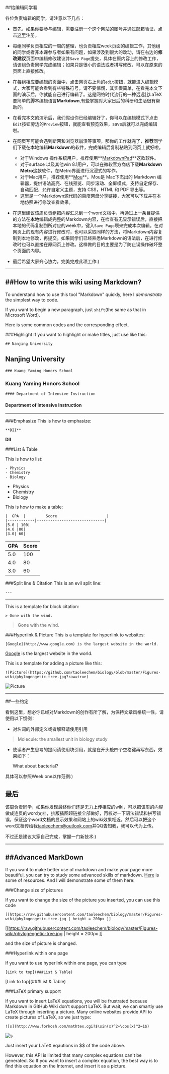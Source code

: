 ##给编辑同学看

各位负责编辑的同学，请注意以下几点：

- 首先，如果你要参与编辑，需要注册一个这个网站的账号并通过邮箱验证，点击[这里](https://github.com/join)注册。


- 每组同学负责相应的一周的整理，也负责相应week页面的编辑工作，其他组的同学或者非本课参与者如果有问题，如果涉及到很大的改动，请在右边的**修改建议**页面中编辑修改建议并`Save Page`提交，具体在原内容上的修改工作，请该组负责同学完成编辑；如果只是很小的语法或者拼写修改，可以在原来的页面上直接修改。

- 在每组相应要编辑的页面中，点击网页右上角的`edit`按钮，就能进入编辑模式，大家可能会看到有些特殊符号，请不要惊慌，其实很简单，在看完本文下面的演示后，你就能自己进行编辑了。这是网络时代流行的一种远远比LaTeX要简单的脚本编辑语言**Markdown**,有些掌握对大家日后的科研和生活很有帮助的。

- 在看完本文的演示后，我们假设你已经编辑好了，你可以在编辑模式下点击`Edit`按钮旁边的`Preview`按钮，就能查看预览效果，save后就可以完成编辑啦。

- 在网页写可能会遇到断网和浏览器崩溃等事项，那你的工作就完了，**推荐**同学们下载在本地编辑**Markdown**的软件，完成编辑后复制粘贴到网页上就好啦。
  - 对于Windows 操作系统用户，推荐使用**[MarkdownPad](http://www.markdownpad.com/)**这款软件。
  - 对于surface 以及其他win 8.1用户，可以在微软官方商店下载**Markdown Metro**这款软件，在Metro界面进行沉浸式的写作。
  - 对于Mac用户，推荐使用**[Mou](http://mouapp.com/)**。Mou是 Mac下杰出的 Markdown 编辑器，提供语法高亮、在线预览、同步滚动、全屏模式，支持自定保存、自动匹配，允许自定义主题，支持 CSS，HTML 和 PDF 导出等。 
  - [这里](http://pan.baidu.com/s/1eQmztoY)是一个Markdown源代码的百度网盘分享链接，大家可以下载并在本地仿照进行修改查看效果。  
  
  

- 在这里建议该周负责组把内容汇总到一个word文档中，再通过上一条目提供的方法在**本地**编辑成完整的Markdown内容，在检查有无显示错误后，直接把本地的代码复制到所对应的week中，键入`Save Page`项来完成本次编辑。在对网页上的现有内容进行修改时，也可以采取同样的方法，将Markdown内容复制到本地修改，再提交。如果同学们已经熟悉Markdown的语法后，在进行修改时也可以直接在原网页上修改。这样做的目的主要是为了防止误操作破坏整个页面的内容。

- 最后希望大家齐心协力，完美完成此项工作:)


---
##How to write this wiki using Markdown?
---
To understand how to use this tool "Markdown" quickly, here I *demonstrate* the simplest way to code.

If you want to begin a new paragraph, just `shift`(the same as that in Microsoft Word).

Here is some common codes and the corresponding effect.

###Highlight
If you want to highlight or make titles, just use like this:

    ## Nanjing University
## Nanjing University
    ### Kuang Yaming Honors School
### Kuang Yaming Honors School
    #### Department of Intensive Instruction
#### Department of Intensive Instruction
---

###Emphasize
This is how to emphasize:

    **DII**
**DII**

###List & Table

This is how to list:

    - Physics
    - Chemistry
    - Biology
- Physics
- Chemistry
- Biology

This is how to make a table:

    |  GPA  |         Score                      |
    |------------|------------------------------|
    |5.0 | 100|
    |4.0 |80|
    |3.0| 60|

|  GPA  |         Score                      |
|------------|------------------------------|
|5.0 | 100|
|4.0 |80|
|3.0| 60|

###Split line & Citation
This is an evil split line:

    ---

---
This is a template for block citation:

    > Gone with the wind.
> Gone with the wind.


###Hyperlink & Picture
This is a template for hyperlink to websites:

    [Google](http://www.google.com) is the largest website in the world.
[Google](http://www.google.com) is the largest website in the world.

This is a template for adding a picture like this:

    ![Picture](https://github.com/taoleechem/biology/blob/master/Figures-wiki/phylogengetic-tree.jpg?raw=true)
![Picture](https://github.com/taoleechem/biology/blob/master/Figures-wiki/phylogengetic-tree.jpg?raw=true)

---
##一些约定

看到这里，想必你已经对Markdown的创作有所了解，为保持文章风格统一性，请使用以下惯例：

- 对名词的外部定义或者解释请使用引用

> Molecule: the smallest unit in biology study

- 使读者产生思考的提问请使用块引用，就是在开头敲四个空格键再写东西，效果如下：      


    What about bacterial?

具体可以参照Week one以作范例:)


## 最后

该周负责同学，如果你发现最终你们还是无力上传相应的wiki，可以把该周的内容做成连贯的word文档，排版插图超链接全部做好，再校对一下语法错误和拼写错误，保证这个word文档的显示效果和网站上的wiki效果相近。然后可以把这个word文档传给我<taoleechem@outlook.com>并QQ告知我，我可以代为上传。

不过还是建议大家自己完成，掌握一门新技术:)


---

##Advanced MarkDown  
---
If you want to make better use of markdown and make your page more beautiful, you can try to study some advanced skills of markdown. [Here](http://studygolang.com/topics/7) is some of resources. And I will demonstrate some of them here:

###Change size of pictures

If you want to change the size of the picture you inserted, you can use this code

    [[https://raw.githubusercontent.com/taoleechem/biology/master/Figures-wiki/phylogengetic-tree.jpg | height = 200px ]]

[[https://raw.githubusercontent.com/taoleechem/biology/master/Figures-wiki/phylogengetic-tree.jpg | height = 200px ]]

and the size of picture is changed.

###Hyperlink within one page

If you want to use hyperlink within one page, you can type
    
    [Link to top](###List & Table)

[Link to top](###List & Table)

###LaTeX primary support

If you want to insert LaTeX equations, you will be frustrated because Markdown in GitHub Wiki don't support LaTeX. But wait, we can smartly use LaTeX through inserting a picture. Many online websites provide API to create pictures of LaTeX, so we just type:

    ![s](http://www.forkosh.com/mathtex.cgi?$\sin(x)^2+\cos(x)^2=1$)
    

![s](http://www.forkosh.com/mathtex.cgi?$\sin(x)^2+\cos(x)^2=1$)

Just insert your LaTeX eqautions in $$ of the code above.

However, this API is limited that many complex equations can't be generated. So If you want to insert a complex equation, the best way is to find this equation on the Internet, and insert it as a picture. 